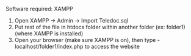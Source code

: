 Software required:
XAMPP

1) Open XAMPP -> Admin -> Import Teledoc.sql
2) Put rest of the file in htdocs folder within another folder (ex: folder1) (where XAMPP is installed)
3) Open your browser (make sure XAMPP is on), then type - localhost/folder1/index.php to access the website



   
   
